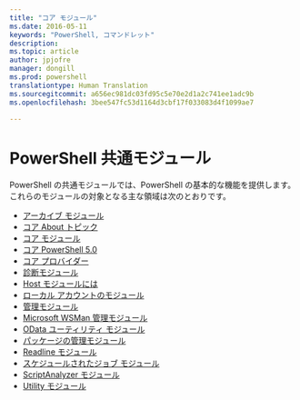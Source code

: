 ```yaml
---
title: "コア モジュール"
ms.date: 2016-05-11
keywords: "PowerShell, コマンドレット"
description: 
ms.topic: article
author: jpjofre
manager: dongill
ms.prod: powershell
translationtype: Human Translation
ms.sourcegitcommit: a656ec981dc03fd95c5e70e2d1a2c741ee1adc9b
ms.openlocfilehash: 3bee547fc53d1164d3cbf17f033083d4f1099ae7

---
```


#  PowerShell 共通モジュール

PowerShell の共通モジュールでは、PowerShell の基本的な機能を提供します。
これらのモジュールの対象となる主な領域は次のとおりです。

-  [アーカイブ モジュール](core-modules/Microsoft.PowerShell.Archive-Module.md)
-  [コア About トピック](core-modules/Windows-PowerShell-Core-About-Topics.md)
-  [コア モジュール](core-modules/Microsoft.PowerShell.Core-Module.md)
-  [コア PowerShell 5.0](core-modules/Windows-PowerShell-5.0.md)
-  [コア プロバイダー](core-modules/Windows-PowerShell-Core-Providers.md)
-  [診断モジュール](core-modules/Microsoft.PowerShell.Diagnostics-Module.md)
-  [Host モジュールには](core-modules/Microsoft.PowerShell.Host-Module.md)
-  [ローカル アカウントのモジュール](core-modules/PSLocalAccount5-Module.md)
-  [管理モジュール](core-modules/Microsoft.PowerShell.Management-Module.md)
-  [Microsoft WSMan 管理モジュール](core-modules/Microsoft.WSMan.Management-Module.md)
-  [OData ユーティリティ モジュール](core-modules/Microsoft.PowerShell.ODataUtils-Module.md)
-  [パッケージの管理モジュール](core-modules/PackageManagement-Module.md)
-  [Readline モジュール](core-modules/PSReadline-Module.md)
-  [スケジュールされたジョブ モジュール](core-modules/PSScheduledJob-Module.md)
-  [ScriptAnalyzer モジュール](core-modules/PSScriptAnalyzer-Module.md)
-  [Utility モジュール](core-modules/Microsoft.PowerShell.Utility-Module.md)



<!--HONumber=Oct16_HO1-->


